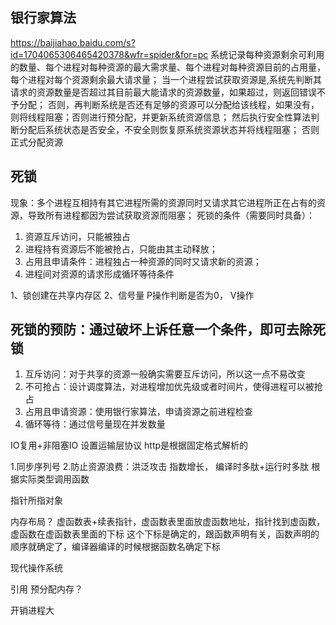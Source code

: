 
## 银行家算法
https://baijiahao.baidu.com/s?id=1704065306465420378&wfr=spider&for=pc
系统记录每种资源剩余可利用的数量、每个进程对每种资源的最大需求量、每个进程对每种资源目前的占用量，每个进程对每个资源剩余最大请求量；
当一个进程尝试获取资源是,系统先判断其请求的资源数量是否超过其目前最大能请求的资源数量，如果超过，则返回错误不予分配；
否则，再判断系统是否还有足够的资源可以分配给该线程，如果没有，则将线程阻塞；否则进行预分配，并更新系统资源信息；
然后执行安全性算法判断分配后系统状态是否安全，不安全则恢复原系统资源状态并将线程阻塞；
否则正式分配资源

## 死锁
现象：多个进程互相持有其它进程所需的资源同时又请求其它进程所正在占有的资源，导致所有进程都因为尝试获取资源而阻塞；
死锁的条件（需要同时具备）：
1. 资源互斥访问，只能被独占
2. 进程持有资源后不能被抢占，只能由其主动释放；
3. 占用且申请条件：进程独占一种资源的同时又请求新的资源；
4. 进程间对资源的请求形成循环等待条件

1、锁创建在共享内存区
2、信号量
P操作判断是否为0，
V操作

## 死锁的预防：通过破坏上诉任意一个条件，即可去除死锁
1. 互斥访问：对于共享的资源一般确实需要互斥访问，所以这一点不易改变
2. 不可抢占：设计调度算法，对进程增加优先级或者时间片，使得进程可以被抢占
3. 占用且申请资源：使用银行家算法，申请资源之前进程检查
4. 循环等待：通过信号量现在并发数量

IO复用+非阻塞IO
设置运输层协议
http是根据固定格式解析的

1.同步序列号
2.防止资源浪费：洪泛攻击
指数增长，
编译时多肽+运行时多肽
根据实际类型调用函数

指针所指对象

内存布局？
虚函数表+续表指针，虚函数表里面放虚函数地址，指针找到虚函数，虚函数在虚函数表里面的下标
这个下标是确定的，跟函数声明有关，函数声明的顺序就确定了，编译器编译的时候根据函数名确定下标

现代操作系统

引用
预分配内存？


开销进程大



